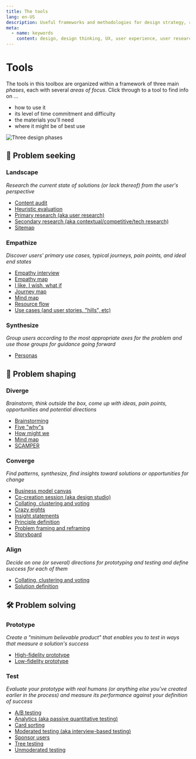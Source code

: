 ```yaml
---
title: The tools
lang: en-US
description: Useful frameworks and methodologies for design strategy, research and testing
meta:
  - name: keywords
    content: design, design thinking, UX, user experience, user research, user testing
---
```


# Tools

The tools in this toolbox are organized within a framework of three main _phases_, each with several _areas of focus_. Click through to a tool to find info on ...

* how to use it
* its level of time commitment and difficulty
* the materials you'll need
* where it might be of best use

![Three design phases](/img/design-phases.png)

## 🔎 **Problem seeking**

### **Landscape** 
_Research the current state of solutions (or lack thereof) from the user's perspective_

* [Content audit](content-audit.md)
* [Heuristic evaluation](heuristic-evaluation.md)
* [Primary research (aka user research)](primary-research.md)
* [Secondary research (aka contextual/competitive/tech research)](secondary-research.md)
* [Sitemap](sitemap.md)

### **Empathize** 
_Discover users' primary use cases, typical journeys, pain points, and ideal end states_

* [Empathy interview](empathy-interview.md)
* [Empathy map](empathy-map.md)
* [I like, I wish, what if](like-wish-what.md)
* [Journey map](journey-map.md)
* [Mind map](mind-map.md)
* [Resource flow](resource-flow.md)
* [Use cases (and user stories, "hills", etc)](use-cases.md)

### **Synthesize** 
_Group users according to the most appropriate axes for the problem and use those groups for guidance going forward_

* [Personas](personas.md)

## 🎨 **Problem shaping**

### **Diverge** 
_Brainstorm, think outside the box, come up with ideas, pain points, opportunities and potential directions_

* [Brainstorming](brainstorming.md)
* [Five "why"s](five-whys.md)
* [How might we](how-might-we.md)
* [Mind map](mind-map.md)
* [SCAMPER](scamper.md)

### **Converge** 
_Find patterns, synthesize, find insights toward solutions or opportunities for change_

* [Business model canvas](business-model-canvas.md)
* [Co-creation session (aka design studio)](co-creation.md)
* [Collating, clustering and voting](collating-clustering-voting.md)
* [Crazy eights](crazy-eights.md)
* [Insight statements](insight-statements.md)
* [Principle definition](principle-definition.md)
* [Problem framing and reframing](problem-framing-reframing.md)
* [Storyboard](storyboard.md)

### **Align** 
_Decide on one (or several) directions for prototyping and testing and define success for each of them_

* [Collating, clustering and voting](collating-clustering-voting.md)
* [Solution definition](solution-definition.md)

## 🛠️ **Problem solving**

### **Prototype** 
_Create a "minimum believable product" that enables you to test in ways that measure a solution's success_

* [High-fidelity prototype](high-fidelity-prototype.md)
* [Low-fidelity prototype](low-fidelity-prototype.md)

### **Test** 
_Evaluate your prototype with real humans (or anything else you’ve created earlier in the process) and measure its performance against your definition of success_

* [A/B testing](a-b-test.md)
* [Analytics (aka passive quantitative testing)](analytics.md)
* [Card sorting](card-sorting.md)
* [Moderated testing (aka interview-based testing)](moderated-testing.md)
* [Sponsor users](/tools/sponsor-users)
* [Tree testing](tree-testing.md)
* [Unmoderated testing](unmoderated-testing.md)
